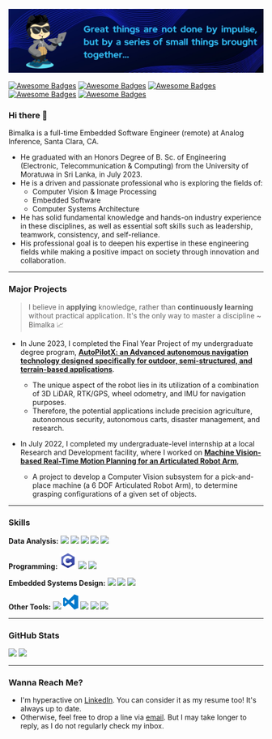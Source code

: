 ![](https://github.com/bimalka98/bimalka98/blob/master/cover.png)

<!--[![Awesome Badges](https://img.shields.io/badge/Welcome-All-brightgreen)]()-->
[![Awesome Badges](https://img.shields.io/badge/Problem-Solver-blue)]()
[![Awesome Badges](https://img.shields.io/badge/Strive-For%20Excellence-blue)]()
[![Awesome Badges](https://img.shields.io/badge/Love-Electronics-blue)]()
[![Awesome Badges](https://img.shields.io/badge/%20-Machine%20Vision-blue)]()
[![Awesome Badges](https://img.shields.io/badge/%20-Embedded%20Systems-blue)]()



<!--<p align="center">-->
<!--<a href="https://bimalka98.github.io/">-->
<!--<img width="100px" src="https://github.com/bimalka98/bimalka98/blob/master/Logos/b98-logo.png" align="center"/>-->
<!--</a>-->


### Hi there 👋

Bimalka is a full-time Embedded Software Engineer (remote) at Analog Inference, Santa Clara, CA.

* He graduated with an Honors Degree of B. Sc. of Engineering (Electronic, Telecommunication & Computing) from the University of Moratuwa in Sri Lanka, in July 2023.
* He is a driven and passionate professional who is exploring the fields of:
    - Computer Vision & Image Processing<br>
    - Embedded Software<br>
    - Computer Systems Architecture<br>
* He has solid fundamental knowledge and hands-on industry experience in these disciplines, as well as essential soft skills such as leadership, teamwork, consistency, and self-reliance.
* His professional goal is to deepen his expertise in these engineering fields while making a positive impact on society through innovation and collaboration.

---

### Major Projects
> I believe in **applying** knowledge, rather than **continuously learning** without practical application. It's the only way to master a discipline ~ Bimalka 📈

- In June 2023, I completed the Final Year Project of my undergraduate degree program, [**AutoPilotX: an Advanced autonomous navigation technology designed specifically for outdoor, semi-structured, and terrain-based applications**](https://www.linkedin.com/posts/bimalka98_autonomousvehicles-ugv-mobilerobots-activity-7098502042712776704-DxyF).
    - The unique aspect of the robot lies in its utilization of a combination of 3D LiDAR, RTK/GPS, wheel odometry, and IMU for navigation purposes.
    - Therefore, the potential applications include precision agriculture, autonomous security, autonomous carts, disaster management, and research.

- In July 2022, I completed my undergraduate-level internship at a local Research and Development facility, where I worked on [**Machine Vision-based Real-Time Motion Planning for an Articulated Robot Arm**](https://www.linkedin.com/posts/bimalka98_potential-internship-engineering-activity-6973307404562157568-F9eA),
    - A project to develop a Computer Vision subsystem for a pick-and-place machine (a 6 DOF Articulated Robot Arm), to determine grasping configurations of a given set of objects.

---

### Skills

<!-- **HackerRank   :**
<code>
 <a href="https://www.hackerrank.com/180631j_entc_18">
 <img height="30" src="https://d3keuzeb2crhkn.cloudfront.net/hackerrank/assets/styleguide/logo_wordmark-f5c5eb61ab0a154c3ed9eda24d0b9e31.svg">
 </a>
</code> -->

**Data Analysis:**
<code><img height="30" src="https://upload.wikimedia.org/wikipedia/commons/0/01/Created_with_Matplotlib-logo.svg"></code>
<code><img height="30" src="https://upload.wikimedia.org/wikipedia/commons/3/31/NumPy_logo_2020.svg"></code>
<code><img height="30" src="https://upload.wikimedia.org/wikipedia/commons/e/ed/Pandas_logo.svg"></code>
<code><img height="30" src="https://upload.wikimedia.org/wikipedia/commons/5/53/OpenCV_Logo_with_text.png"></code>
<code><img height="30" src="https://upload.wikimedia.org/wikipedia/commons/2/2d/Tensorflow_logo.svg"></code>


**Programming:**
<code><img height="33" src="https://github.com/bimalka98/bimalka98/blob/master/Logos/c-programming.svg"></code>
<code><img height="30" src="https://upload.wikimedia.org/wikipedia/commons/1/18/ISO_C%2B%2B_Logo.svg"></code>
<code><img height="30" src="https://upload.wikimedia.org/wikipedia/commons/c/c3/Python-logo-notext.svg"></code>

**Embedded Systems Design:**
<code><img height="30" src="https://www.raspberrypi.org/wp-content/uploads/2012/03/raspberry-pi-logo.png"></code>
<code><img height="30" src="https://upload.wikimedia.org/wikipedia/commons/5/51/Atmel_logo.svg"></code>
<code><img height="30" src="https://upload.wikimedia.org/wikipedia/commons/b/bb/Ros_logo.svg"></code>
<!-- <code><img height="30" src="https://blog.digilentinc.com/wp-content/uploads/2015/01/184_multisim_app_icon_ill.png"></code> -->
<!-- <code><img height="30" src="https://banner2.cleanpng.com/20180328/ezw/kisspng-solidworks-computer-aided-design-3d-computer-graph-work-5abb8876c7bd12.1780632115222396068181.jpg"></code> -->


**Other Tools:**
<code><img height="30" src="https://upload.wikimedia.org/wikipedia/commons/e/e0/Git-logo.svg"></code>
<code><img height="30" src="https://github.com/bimalka98/bimalka98/blob/master/Logos/visual-studio-code.svg"></code>
<code><img height="30" src="https://upload.wikimedia.org/wikipedia/commons/5/59/Visual_Studio_Icon_2019.svg"></code>
<code><img height="30" src="https://upload.wikimedia.org/wikipedia/commons/3/35/Tux.svg"></code>
<code><img height="30" src="https://upload.wikimedia.org/wikipedia/commons/thumb/9/92/LaTeX_logo.svg/1200px-LaTeX_logo.svg.png"></code>


---


### GitHub Stats
<p float="left">
<img height="180em" src="https://github-readme-stats.vercel.app/api?username=bimalka98&show_icons=true&hide_border=true&&count_private=true&include_all_commits=true" /> 
<img height="180em" src="https://github-readme-stats.vercel.app/api/top-langs/?username=bimalka98&show_icons=true&hide_border=true&layout=compact&langs_count=8"/>
</p>

<!-- 
---

### *My Academic CV*

|**Academic CV**|**LinkedIn Profile**|
|:----:|:----:|
|<a href="https://bimalka98.github.io/assets/myCVs/master/BPT_academic_CV.pdf"><img src="Logos/cv.png" alt="Logo" height="150"></a>|<a href="https://www.linkedin.com/in/bimalka98/"><img src="https://upload.wikimedia.org/wikipedia/commons/c/ca/LinkedIn_logo_initials.png" alt="Logo" height="150"></a>|


*Click the icon to see my most up-to-date academic CV.* 😁

<div align="left">
  <a href="https://bimalka98.github.io/assets/myCVs/master/BPT_academic_CV.pdf">
    <img src="Logos/cv.png" alt="Logo" height="150">
  </a>
</div>
 -->

---

### Wanna Reach Me?

- I'm hyperactive on [LinkedIn](https://www.linkedin.com/in/bimalka98/). You can consider it as my resume too! It's always up to date.
- Otherwise, feel free to drop a line via [email](mailto:bimalkapiyaruwan1998322@gmail.com). But I may take longer to reply, as I do not regularly check my inbox.
